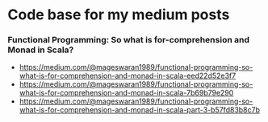 # Code base for my medium posts 

### Functional Programming: So what is for-comprehension and Monad in Scala?

- https://medium.com/@mageswaran1989/functional-programming-so-what-is-for-comprehension-and-monad-in-scala-eed22d52e3f7
- https://medium.com/@mageswaran1989/functional-programming-so-what-is-for-comprehension-and-monad-in-scala-7b69b79e290
- https://medium.com/@mageswaran1989/functional-programming-so-what-is-for-comprehension-and-monad-in-scala-part-3-b57fd83b8c7b
